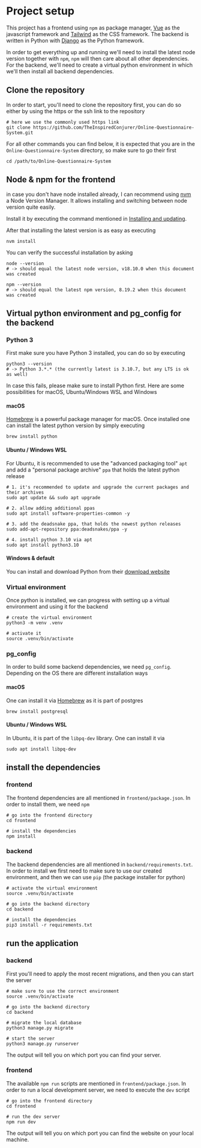 # Project setup
This project has a frontend using `npm` as package manager, [Vue](https://vuejs.org/) as the javascript framework and [Tailwind](https://tailwindcss.com/) as the CSS framework. The backend is written in Python with [Django](https://www.djangoproject.com/) as the Python framework. 

In order to get everything up and running we'll need to install the latest node version together with `npm`, `npm` will then care about all other dependencies. 
For the backend, we'll need to create a virtual python environment in which we'll then install all backend dependencies.

## Clone the repository
In order to start, you'll need to clone the repository first, you can do so either by using the https or the ssh link to the repository

```shell
# here we use the commonly used https link
git clone https://github.com/TheInspiredConjurer/Online-Questionnaire-System.git
```

For all other commands you can find below, it is expected that you are in the `Online-Questionnaire-System` directory, so make sure to go their first
```shell
cd /path/to/Online-Questionnaire-System
```

## Node & npm for the frontend
in case you don't have node installed already, I can recommend using [nvm](https://github.com/nvm-sh/nvm) a Node Version Manager. It allows installing and switching between node version quite easily. 

Install it by executing the command mentioned in [Installing and updating](https://github.com/nvm-sh/nvm#installing-and-updating).

After that installing the latest version is as easy as executing
```shell
nvm install
```

You can verify the successful installation by asking 
```shell
node --version
# -> should equal the latest node version, v18.10.0 when this document was created

npm --version
# -> should equal the latest npm version, 8.19.2 when this document was created
```

## Virtual python environment and pg_config for the backend
### Python 3
First make sure you have Python 3 installed, you can do so by executing
```shell
python3 --version
# -> Python 3.*.* (the currently latest is 3.10.7, but any LTS is ok as well)
```

In case this fails, please make sure to install Python first. Here are some possibilities for macOS, Ubuntu/Windows WSL and Windows

#### macOS
[Homebrew](https://brew.sh/index_de) is a powerful package manager for macOS. Once installed one can install the latest python version by simply executing

```shell
brew install python
```

#### Ubuntu / Windows WSL
For Ubuntu, it is recommended to use the "advanced packaging tool" `apt` and add a "personal package archive" `ppa` that holds the latest python release

```shell
# 1. it's recommended to update and upgrade the current packages and their archives
sudo apt update && sudo apt upgrade

# 2. allow adding additional ppas
sudo apt install software-properties-common -y

# 3. add the deadsnake ppa, that holds the newest python releases
sudo add-apt-repository ppa:deadsnakes/ppa -y

# 4. install python 3.10 via apt
sudo apt install python3.10
```

#### Windows & default
You can install and download Python from their [download website](https://www.python.org/downloads/)

### Virtual environment
Once python is installed, we can progress with setting up a virtual environment and using it for the backend

```shell
# create the virtual environment
python3 -m venv .venv

# activate it
source .venv/bin/activate
```

### pg_config
In order to build some backend dependencies, we need `pg_config`. Depending on the OS there are different installation ways

#### macOS
One can install it via [Homebrew](https://brew.sh/index_de) as it is part of postgres

```shell
brew install postgresql
```

#### Ubuntu / Windows WSL
In Ubuntu, it is part of the `libpq-dev` library. One can install it via 

```shell
sudo apt install libpq-dev
```

## install the dependencies
### frontend
The frontend dependencies are all mentioned in `frontend/package.json`. In order to install them, we need `npm`

```shell
# go into the frontend directory
cd frontend

# install the dependencies
npm install
```

### backend
The backend dependencies are all mentioned in `backend/requirements.txt`. In order to install we first need to make sure to use our created environment, and then we can use `pip` (the package installer for python)

```shell
# activate the virtual environment
source .venv/bin/activate

# go into the backend directory
cd backend

# install the dependencies
pip3 install -r requirements.txt
```

## run the application
### backend
First you'll need to apply the most recent migrations, and then you can start the server

```shell
# make sure to use the correct environment
source .venv/bin/activate

# go into the backend directory
cd backend

# migrate the local database
python3 manage.py migrate

# start the server
python3 manage.py runserver
```

The output will tell you on which port you can find your server.

### frontend
The available `npm run` scripts are mentioned in `frontend/package.json`. In order to run a local development server, we need to execute the `dev` script

```shell
# go into the frontend directory
cd frontend

# run the dev server
npm run dev
```

The output will tell you on which port you can find the website on your local machine.

